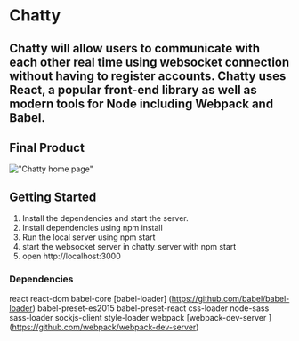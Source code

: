 
# Chatty
## Chatty will allow users to communicate with each other real time using websocket connection without having to register accounts. Chatty uses React, a popular front-end library as well as modern tools for Node including Webpack and Babel.


## Final Product
!["Chatty home page"](...)

## Getting Started
1. Install the dependencies and start the server.
2. Install dependencies using npm install
3. Run the local server using npm start
4. start the websocket server in chatty_server with npm start
4. open http://localhost:3000



### Dependencies
react
react-dom
babel-core
[babel-loader] (https://github.com/babel/babel-loader)
babel-preset-es2015
babel-preset-react
css-loader
node-sass
sass-loader
sockjs-client
style-loader
webpack
[webpack-dev-server ] (https://github.com/webpack/webpack-dev-server)
